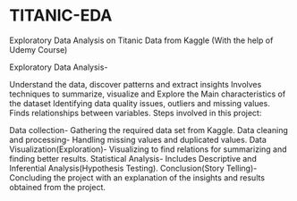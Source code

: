 # TITANIC-EDA


Exploratory Data Analysis on Titanic Data from Kaggle (With the help of Udemy Course)

Exploratory Data Analysis-

Understand the data, discover patterns and extract insights
Involves techniques to summarize, visualize and Explore the Main characteristics of the dataset
Identifying data quality issues, outliers and missing values.
Finds relationships between variables.
Steps involved in this project:

Data collection- Gathering the required data set from Kaggle.
Data cleaning and processing- Handling missing values and duplicated values.
Data Visualization(Exploration)- Visualizing to find relations for summarizing and finding better results.
Statistical Analysis- Includes Descriptive and Inferential Analysis(Hypothesis Testing).
Conclusion(Story Telling)- Concluding the project with an explanation of the insights and results obtained from the project.
